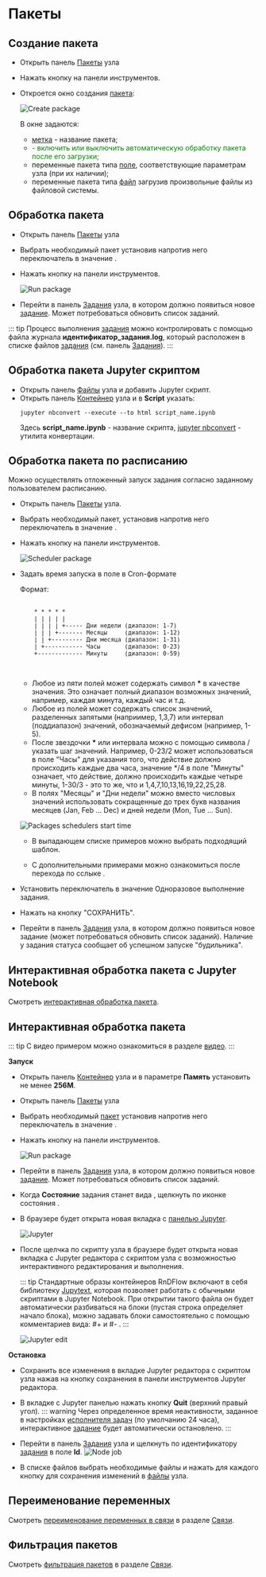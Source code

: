 # Пакеты

## Создание пакета

- Открыть панель <span class="iconify-inline" data-icon="mdi:package"></span>[Пакеты][1] узла
- Нажать кнопку <span class="iconify-inline" data-icon="mdi:package"></span> на панели инструментов.
- Откроется окно создания [пакета][6]:

  ![Create package](/images/common/node_panel_packages_create.png)

  В окне задаются:

  - [метка][7] - название пакета;
  - <span class='iconify-inline' data-icon='bi:toggle-on' style="color: green"/> - включить или выключить автоматическую обработку пакета после его загрузки;
  - переменные пакета типа [поле][7], соответствующие параметрам узла (при их наличии);
  - переменные пакета типа [файл][7] загрузив произвольные файлы из файловой системы.

## Обработка пакета

- Открыть панель <span class="iconify-inline" data-icon="mdi:package"></span>[Пакеты][1] узла
- Выбрать необходимый пакет установив напротив него переключатель <span class='iconify-inline' data-icon='ph:number-circle-one-fill' style="color: red"></span> в значение <span class="iconify-inline" data-icon="mdi:checkbox-marked"></span>.
- Нажать кнопку <span class="iconify-inline" data-icon="mdi:cog-clockwise"></span> <span class='iconify-inline' data-icon='ph:number-circle-two-fill' style="color: red"></span> на панели инструментов.

  ![Run package](/images/common/node_panel_packages_execute.png)

- Перейти в панель <span class="iconify-inline" data-icon="mdi:cog-box"></span>[Задания][2] узла, в котором должно появиться новое [задание][8]. Может потребоваться обновить <span class="iconify-inline" data-icon="mdi:refresh"></span> список заданий.

::: tip <span class='iconify' data-icon='mdi:information' style='color: #42b983; font-size: 24px;'></span>
Процесс выполнения [задания][8] можно контролировать с помощью файла журнала <span class='iconify-inline' data-icon='mdi:file-clock'></span> **идентификатор_задания.log**, который расположен в списке файлов [задания][8] (см. панель <span class="iconify-inline" data-icon="mdi:cog-box"></span>[Задания][2]).
:::

## Обработка пакета Jupyter скриптом

- Открыть панель <span class="iconify-inline" data-icon="mdi:file-code"></span>[Файлы][5] узла и добавить Jupyter скрипт.
- Открыть панель <span class="iconify-inline" data-icon="mdi:kubernetes"></span>[Контейнер][4] узла и в **Script** указать:
  ```
  jupyter nbconvert --execute --to html script_name.ipynb
  ```
  Здесь **script_name.ipynb** - название скрипта, [jupyter nbconvert](https://nbconvert.readthedocs.io/en/latest/) - утилита конвертации.

## Обработка пакета по расписанию

Можно осуществлять отложенный запуск задания согласно заданному пользователем расписанию.

- Открыть панель <span class="iconify-inline" data-icon="mdi:package"></span>[Пакеты][2] узла.

- Выбрать необходимый пакет, установив напротив него переключатель <span class='iconify-inline' data-icon='ph:number-circle-one-fill' style="color: red"></span> в значение <span class="iconify-inline" data-icon="mdi:checkbox-marked"></span>.
- Нажать кнопку <span class="iconify-inline" data-icon="mdi:update"></span> <span class='iconify-inline' data-icon='ph:number-circle-two-fill' style="color: red"></span> на панели инструментов.

  ![Scheduler package](/images/common/node_panel_packages_schedule.png)

- Задать время запуска в поле <span class='iconify-inline' data-icon='ph:number-circle-one-fill' style="color: red"></span> в Cron-формате

  Формат:

    <pre>
      <small>
      * * * * *
      | | | | |
      | | | | +----- Дни недели (диапазон: 1-7)
      | | | +------- Месяцы     (диапазон: 1-12)
      | | +--------- Дни месяца (диапазон: 1-31)
      | +----------- Часы       (диапазон: 0-23)
      +------------- Минуты     (диапазон: 0-59)
      </small>
    </pre>

  - Любое из пяти полей может содержать символ <b>*</b>  в качестве значения. Это означает полный диапазон возможных значений, например, каждая минута, каждый час и т.д.
  - Любое из полей может содержать список значений, разделенных запятыми (наприимер, 1,3,7) или интервал (поддиапазон) значений, обозначаемый дефисом (например, 1-5).
  - После звездочки <b>*</b> или интервала можно с помощью символа / указать шаг значений. Например, 0-23/2 может использоваться в поле "Часы" для указания того, что действие должно происходить каждые два часа, значение */4 в поле "Минуты" означает, что действие, должно происходить каждые четыре минуты, 1-30/3 - это то же, что и 1,4,7,10,13,16,19,22,25,28.
  - В полях "Месяцы" и "Дни недели" можно вместо числовых значений использовать сокращенные до трех букв названия месяцев (Jan, Feb ... Dec) и дней недели (Mon, Tue ... Sun).

  ![Packages schedulers start time](/images/common/node_panel_packages_schedule_time_one.png)

  - В выпадающем списке примеров <span class='iconify-inline' data-icon='ph:number-circle-two-fill' style="color: red"></span> можно выбрать подходящий шаблон.

  - С дополнительными примерами можно ознакомиться после перехода по сслыке <span class='iconify-inline' data-icon='ph:number-circle-three-fill' style="color: red"/>.

- Установить переключатель в значение <span class="iconify-inline" data-icon="bi:toggle2-off"/> Одноразовое выполнение задания.

- Нажать на кнопку "СОХРАНИТЬ".

- Перейти в панель <span class="iconify-inline" data-icon="mdi:cog-box"></span>[Задания][3] узла, в котором должно появиться новое задание (может потребоваться обновить <span class="iconify-inline" data-icon="mdi:refresh"></span> список заданий). Наличие у задания статуса <span class="iconify-inline" data-icon="mdi:sleep" style="color: grey"></span> сообщает об успешном запуске "будильника".

## Интерактивная обработка пакета с Jupyter Notebook

Смотреть [интерактивная обработка пакета](#интерактивная-обработка-пакета).

## Интерактивная обработка пакета

::: tip <span class='iconify' data-icon='mdi:information' style='color: #42b983; font-size: 24px;'></span>
С видео примером можно ознакомиться в разделе [видео](./video.md).
:::

**Запуск**

- Открыть панель <span class="iconify-inline" data-icon="mdi:kubernetes"></span>[Контейнер][4] узла и в параметре **Память** установить не менее **256М**.
- Открыть панель <span class="iconify-inline" data-icon="mdi:package"></span>[Пакеты][1] узла
- Выбрать необходимый [пакет][6] установив напротив него переключатель <span class='iconify-inline' data-icon='ph:number-circle-one-fill' style="color: red"></span> в значение <span class="iconify-inline" data-icon="mdi:checkbox-marked"></span>.
- Нажать кнопку <span class="iconify-inline" data-icon="mdi:motion-play"></span> <span class='iconify-inline' data-icon='ph:number-circle-two-fill' style="color: red"></span> на панели инструментов.

  ![Run package](/images/common/node_panel_packages_execute_jupyter.png)

- Перейти в панель <span class="iconify-inline" data-icon="mdi:cog-box"></span> [Задания][2] узла, в котором должно появиться новое [задание][8]. Может потребоваться обновить <span class="iconify-inline" data-icon="mdi:refresh"></span> список заданий.

- Когда **Состояние** задания станет вида <span class="iconify-inline" data-icon="mdi:motion-play" style="color: green"></span>, щелкнуть по иконке состояния <span class="iconify-inline" data-icon="mdi:motion-play" style="color: green"></span>.

- В браузере будет открыта новая вкладка с [панелью Jupyter][3].

  ![Jupyter](/images/common/jupyter_panel.png)

- После щелчка по скрипту узла в браузере будет открыта новая вкладка с Jupyter редактора с скриптом узла с возможностью интерактивного редактирования и выполнения.

  ::: tip <span class="iconify" data-icon="mdi:information" style="color: #42b983; font-size: 24px;"></span>
  Стандартные образы контейнеров RnDFlow включают в себя библиотеку [Jupytext](https://jupytext.readthedocs.io/en/latest/), которая позволяет работать с обычными скриптами в Jupyter Notebook. При открытии такого файла он будет автоматически разбиваться на блоки (пустая строка определяет начало блока), можно задавать блоки самостоятельно с помощью комментариев вида: #+ и #- .
  :::

  ![Jupyter edit](/images/common/jupyter_panel_edit.png)

**Остановка**

- Сохранить все изменения в вкладке Jupyter редактора с скриптом узла нажав на кнопку сохранения <span class="iconify-inline" data-icon="carbon:save"></span> в панели инструментов Jupyter редактора.

- В вкладке с Jupyter панелью нажать кнопку **Quit** (верхний правый угол).
  ::: warning <span class="iconify" data-icon="emojione-v1:warning" style="color: #e7c000; font-size: 24px;"></span>
  Через определенное время неактивности, заданное в настройках [исполнителя задач](/desc/executor.md) (по умолчанию 24 часа), интерактивное [задание][8] будет автоматически остановлено.
  :::

- Перейти в панель <span class="iconify-inline" data-icon="mdi:cog-box"></span> [Задания][2] узла и щелкнуть по идентификатору [задания][8] в поле **Id**.
  ![Node job](/images/common/job.png)

- В списке файлов выбрать необходимые файлы и нажать для каждого кнопку <span class='iconify-inline' data-icon='mdi:content-save'></span> для сохранения изменений в [файлы][5] узла.

## Переименование переменных

Смотреть [переименование переменных в связи](./link.md#переименование-переменных) в разделе [Связи](./link.md).

## Фильтрация пакетов

Смотреть [фильтрация пакетов](./link.md#фильтрация-пакетов) в разделе [Связи](./link.md).

[1]: /desc/nodes.md#пакеты
[2]: /desc/nodes.md#задания
[3]: https://jupyter-notebook.readthedocs.io/en/stable/ui_components.html#notebook-dashboard
[4]: /desc/nodes.md#контеинер
[5]: /desc/nodes.md#фаилы
[6]: /desc/package.md
[7]: /desc/package.md#состав
[8]: /desc/job.md
